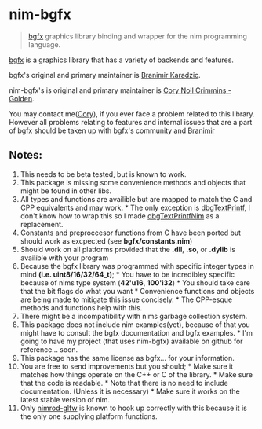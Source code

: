 # nim-bgfx
> [bgfx](https://github.com/bkaradzic/bgfx) graphics library binding and wrapper for the nim programming language.

[bgfx](https://github.com/bkaradzic/bgfx) is a graphics library that has a variety of backends and features.

bgfx's original and primary maintainer is [Branimir Karadzic](https://github.com/bkaradzic).

nim-bgfx's is original and primary maintainer is [Cory Noll Crimmins - Golden](https://github.com/Halsys).

You may contact me([Cory](https://github.com/Halsys)), if you ever face a problem related to this library. However all problems relating to features and internal issues that are a part of bgfx should be taken up with bgfx's community and [Branimir](https://github.com/bkaradzic)

## Notes:
  1. This needs to be beta tested, but is known to work.
  2. This package is missing some convenience methods and objects that might be found in other libs.
  3. All types and functions are availible but are mapped to match the C and CPP equivalents and may work. 
    * The only exception is [dbgTextPrintf](https://github.com/bkaradzic/bgfx/blob/master/include/bgfx/bgfx.h#L1109), I don't know how to wrap this so I made [dbgTextPrintfNim](https://github.com/Halsys/nim-bgfx/blob/master/bgfx/bgfx.nim#L327) as a replacement.
  4. Constants and preproccesor functions from C have been ported but should work as excpected (see **bgfx/constants.nim**)
  5. Should work on all platforms provided that the **.dll**, **.so**, or **.dylib** is availible with your program
  6. Because the bgfx library was programmed with specific integer types in mind **(i.e. uint8/16/32/64_t)**;
    * You have to be incredibley specific because of nims type system (**42'u16**, **100'i32**)
    * You should take care that the bit flags do what you want
    * Convenience functions and objects are being made to mitigate this issue concisely.
    * The CPP-esque methods and functions help with this.
  7. There might be a incompatibility with nims garbage collection system.
  8. This package does not include nim examples(yet), because of that you might have to consult the bgfx documentation and bgfx examples.
    * I'm going to have my project (that uses nim-bgfx) available on github for reference... soon.
  9. This package has the same license as bgfx... for your information.
  10. You are free to send improvements but you should;
    * Make sure it matches how things operate on the C++ or C of the library.
    * Make sure that the code is readable.
    * Note that there is no need to include documentation. (Unless it is necessary)
    * Make sure it works on the latest stable version of nim.
  11. Only [nimrod-glfw](https://github.com/Halsys/nimrod-glfw) is known to hook up correctly with this because it is the only one supplying platform functions.
